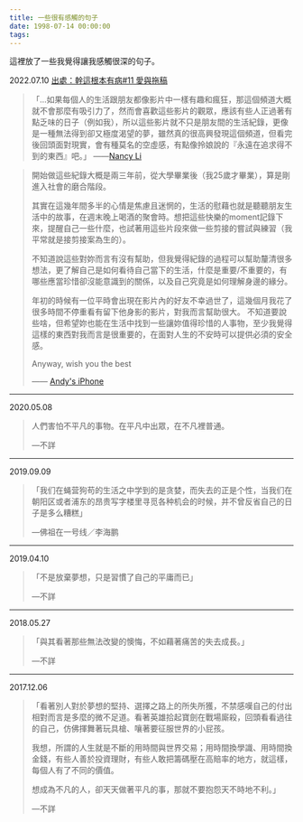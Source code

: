 ```yaml
---
title: 一些很有感觸的句子
date: 1998-07-14 00:00:00
tags: 
---
```


這裡放了一些我覺得讓我感觸很深的句子。

<!--more-->

2022.07.10 [出處：幹這根本有病#11 愛與拖稿](https://www.youtube.com/watch?v=mck0zEWZQic&lc=UgwNEaNOUbLKDSaLAY54AaABAg)
> 「...如果每個人的生活跟朋友都像影片中一樣有趣和瘋狂，那這個頻道大概就不會那麼有吸引力了，然而會喜歡這些影片的觀眾，應該有些人正過著有點乏味的日子（例如我），所以這些影片就不只是朋友間的生活紀錄，更像是一種無法得到卻又極度渴望的夢，雖然真的很高興發現這個頻道，但看完後回頭面對現實，會有種莫名的空虛感，有點像拎娘說的『永遠在追求得不到的東西』吧。」
——[Nancy Li](https://www.youtube.com/channel/UCN8FqEENqs3Pkpv8RECMsWQ)

> 開始做這些紀錄大概是兩三年前，從大學畢業後（我25歲才畢業），算是剛進入社會的磨合階段。
>
> 其實在這幾年間多半的心情是焦慮且迷惘的，生活的慰藉也就是聽聽朋友生活中的故事，在週末晚上喝酒的聚會時。想把這些快樂的moment記錄下來，提醒自己一些什麼，也試著用這些片段來做一些剪接的嘗試與練習（我平常就是接剪接案為生的）。
>
> 不知道說這些對妳而言有沒有幫助，但我覺得紀錄的過程可以幫助釐清很多想法，更了解自己是如何看待自己當下的生活，什麼是重要/不重要的，有哪些應當珍惜卻沒能意識到的關係，以及自己究竟是如何理解身邊的緣分。 
>
> 年初的時候有一位平時會出現在影片內的好友不幸過世了，這幾個月我花了很多時間不停重看有留下他身影的影片，對我而言幫助很大。 不知道要說些啥，但希望妳也能在生活中找到一些讓妳值得珍惜的人事物，至少我覺得這樣的東西對我而言是很重要的，在面對人生的不安時可以提供必須的安全感。
>
> Anyway, wish you the best
>
>——  [Andy's iPhone](https://www.youtube.com/channel/UCw0kJy7-1qCGXEnE8IPet7w)



---

2020.05.08
> 人們害怕不平凡的事物。在平凡中出眾，在不凡裡普通。
> 
> —不詳

---

2019.09.09
> 「我们在蝇营狗苟的生活之中学到的是贪婪，而失去的正是个性，当我们在朝阳区或者浦东的昂贵写字楼里寻觅各种机会的时候，并不曾反省自己的日子是多么糟糕」 
>
> —佛祖在一号线／李海鹏

---

2019.04.10
> 「不是放棄夢想，只是習慣了自己的平庸而已」
> 
> —不詳

---

2018.05.27
> 「與其看著那些無法改變的懊悔，不如藉著痛苦的失去成長。」
> 
> —不詳

---
2017.12.06
> 「看著別人對於夢想的堅持、選擇之路上的所失所獲，不禁感嘆自己的付出相對而言是多麼的微不足道。看著英雄拾起寶劍在戰場廝殺，回頭看看過往的自己，仿佛揮舞著玩具槍、嚷著要征服世界的小屁孩。
>
> 我想，所謂的人生就是不斷的用時間與世界交易；用時間換學識、用時間換金錢，有些人善於投資理財，有些人敢把籌碼壓在高賠率的地方，就這樣，每個人有了不同的價值。
>
> 想成為不凡的人，卻天天做著平凡的事，那就不要抱怨天不時地不利。」
> 
> —不詳